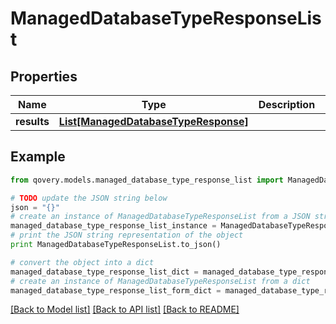 # ManagedDatabaseTypeResponseList


## Properties

Name | Type | Description | Notes
------------ | ------------- | ------------- | -------------
**results** | [**List[ManagedDatabaseTypeResponse]**](ManagedDatabaseTypeResponse.md) |  | [optional] 

## Example

```python
from qovery.models.managed_database_type_response_list import ManagedDatabaseTypeResponseList

# TODO update the JSON string below
json = "{}"
# create an instance of ManagedDatabaseTypeResponseList from a JSON string
managed_database_type_response_list_instance = ManagedDatabaseTypeResponseList.from_json(json)
# print the JSON string representation of the object
print ManagedDatabaseTypeResponseList.to_json()

# convert the object into a dict
managed_database_type_response_list_dict = managed_database_type_response_list_instance.to_dict()
# create an instance of ManagedDatabaseTypeResponseList from a dict
managed_database_type_response_list_form_dict = managed_database_type_response_list.from_dict(managed_database_type_response_list_dict)
```
[[Back to Model list]](../README.md#documentation-for-models) [[Back to API list]](../README.md#documentation-for-api-endpoints) [[Back to README]](../README.md)


